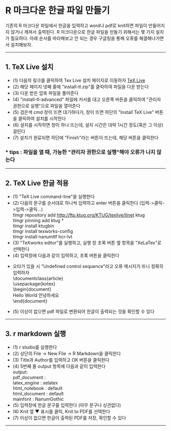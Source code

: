 # R 마크다운 한글 파일 만들기
기존의 R 마크다운 파일에서 한글을 입력하고 word나 pdf로 knit하면 파일이 만들어지지 않거나 깨져서 출력된다. R 마크다운으로 한글 파일을 만들기 위해서는 몇 가지 설치가 필요하다. 아래 순서를 따라해보고 안 되는 경우 구글링을 통해 오류를 해결해나가면서 설치해보자.
***
## 1. TeX Live 설치
- (1) 다음의 링크를 클릭하여 Tex Live 설치 페이지로 이동하자 [TeX Live](https://tug.org/texlive/acquire-netinstall.html)
- (2) 해당 페이지 넷째 줄에 "install-tl.zip"를 클릭하여 파일을 다운 받는다
- (3) 다운 받은 압축 파일을 풀어준다
- (4) "install-tl-advanced" 파일에 커서를 대고 오른쪽 버튼을 클릭하여 "관리자 권한으로 실행"으로 파일을 열어준다 
- (5) 검은색 cmd 창이 뜨면 대기하다가, 창이 뜨면 하단의 "Install TeX Live" 버튼을 클릭하여 설치를 시작한다
- (6) 설치를 시작하면 창이 하나 뜨는데, 설치 시간은 대략 1시간 정도(혹은 그 이상) 걸린다
- (7) 설치가 완료되면 하단에 "Finish"라는 버튼이 뜨는데, 해당 버튼을 클릭한다

### * tips : 파일을 열 때, 가능한 "관리자 권한으로 실행"해야 오류가 나지 않는다
***
## 2. TeX Live 한글 적용
- (1) "TeX Live command-line"을 실행한다
- (2) 다음의 문구를 순서대로 하나씩 입력하고 enter 버튼을 클릭한다 (입력->클릭->입력->클릭...)<br/>
tlmgr repository add http://ftp.ktug.org/KTUG/texlive/tlnet ktug<br/>
tlmgr pinning add ktug *<br/>
tlmgr install ktugbin<br/>
tlmgr install texworks-config<br/> 
tlmgr install nanumttf hcr-lvt<br/>
- (3) "TeXworks editor"를 실행하고, 실행 창 초록 버튼 옆 항목을 "XeLaTex"로 선택한다
- (4) 입력창에 다음과 같이 입력하고, 초록 버튼을 클릭한다
* 오타가 있을 시 "Undefined control sequence"라고 오류 메시지가 뜨니 정확히 입력하자<br/>
\documentclass{article}<br/>
\usepackage{kotex}<br/>
\begin{document}<br/>
Hello World 안녕하세요<br/>
\end{document}<br/>
- (5) 이상이 없으면 pdf 파일로 변환되어 한글이 출력되는 것을 확인할 수 있다
***
## 3. r markdown 실행
- (1) r studio를 실행한다
- (2) 상단의 File -> New File -> R Markdown을 클릭한다
- (3) Title과 Author를 입력하고 OK 버튼을 클릭한다
- (4) 5번째 줄 output 항목에 다음과 같이 입력한다<br/>
output:<br/>
  pdf_document :<br/>
	  latex_engine : xelatex<br/>
  html_notebook : default<br/>
  html_document : default<br/>
mainfont : NanumGothic<br/>
- (5) 입력창에 한글 문구를 입력한다 (아무 문구나 상관없다)
- (6) Knit 옆 ▼ 표시를 클릭, Knit to PDF를 선택한다
- (7) 이상이 없으면 한글이 출력된 PDF를 저장, 확인할 수 있다
***
